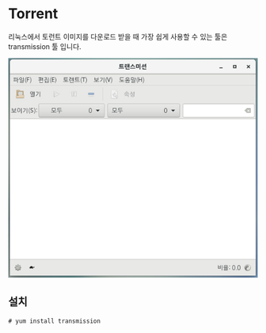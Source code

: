 # Torrent
리눅스에서 토런트 이미지를 다운로드 받을 때 가장 쉽게 사용할 수 있는 툴은 transmission 툴 입니다.


![transmission](../figures/transmission.png)

## 설치
```
# yum install transmission
```